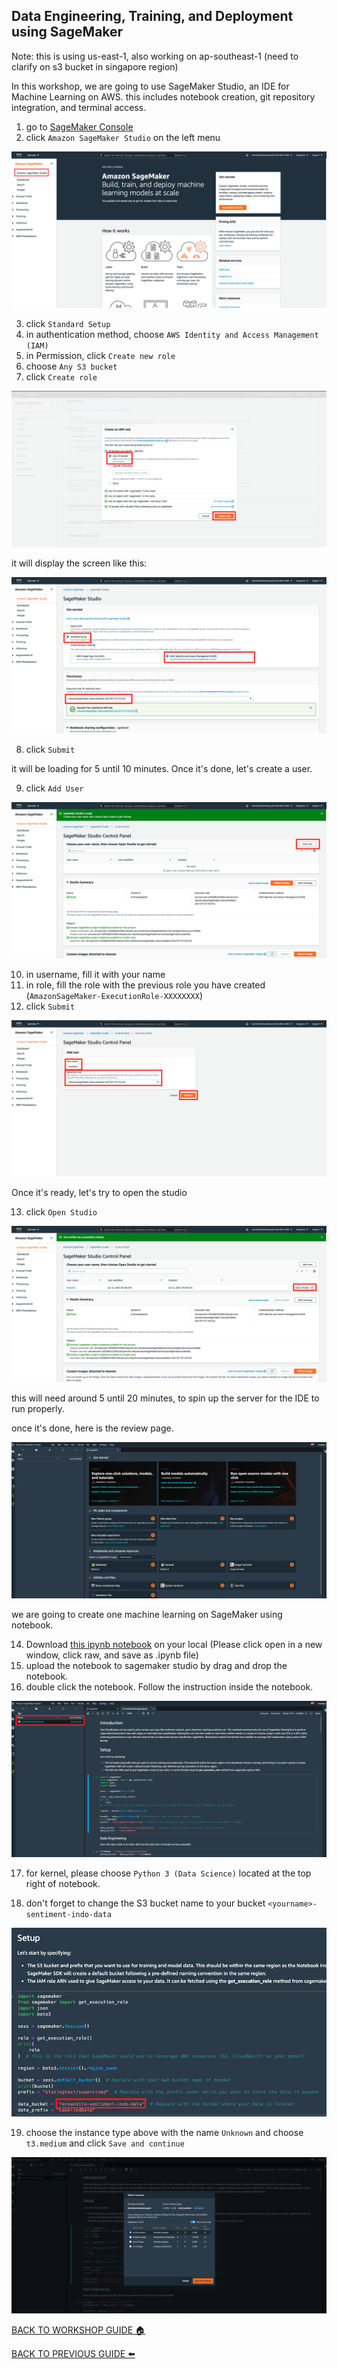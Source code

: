 ## Data Engineering, Training, and Deployment using SageMaker

Note: this is using us-east-1, also working on ap-southeast-1 (need to clarify on s3 bucket in singapore region)

In this workshop, we are going to use SageMaker Studio, an IDE for Machine Learning on AWS. this includes notebook creation, git repository integration, and terminal access.

1. go to [SageMaker Console](https://ap-southeast-1.console.aws.amazon.com/sagemaker/home?region=ap-southeast-1#/landing)
2. click `Amazon SageMaker Studio` on the left menu

![](../images/DevelopmentSM/2.png)


3. click `Standard Setup`
4. in authentication method, choose `AWS Identity and Access Management (IAM)`
5. in Permission, click `Create new role`
6. choose `Any S3 bucket`
7. click `Create role`

![](../images/DevelopmentSM/7.png)


it will display the screen like this:

![](../images/DevelopmentSM/7-2.png)


8. click `Submit`

it will be loading for 5 until 10 minutes. Once it's done, let's create a user.

9. click `Add User`

![](../images/DevelopmentSM/9.png)


10. in username, fill it with your name
11. in role, fill the role with the previous role you have created (`AmazonSageMaker-ExecutionRole-XXXXXXXX`)
12. click `Submit`

![](../images/DevelopmentSM/12.png)


Once it's ready, let's try to open the studio

13. click `Open Studio`

![](../images/DevelopmentSM/13.png)

this will need around 5 until 20 minutes, to spin up the server for the IDE to run properly.

once it's done, here is the review page.

![](../images/DevelopmentSM/13-2.png)

we are going to create one machine learning on SageMaker using notebook.

14. Download [this ipynb notebook](../files/SentimentAnalysis.ipynb) on your local (Please click open in a new window, click raw, and save as .ipynb file)
15. upload the notebook to sagemaker studio by drag and drop the notebook.
16. double click the notebook. Follow the instruction inside the notebook.

![](../images/DevelopmentSM/16.png)

17. for kernel, please choose `Python 3 (Data Science)` located at the top right of notebook.

18. don't forget to change the S3 bucket name to your bucket `<yourname>-sentiment-indo-data`

![](../images/DevelopmentSM/18.png)

19. choose the instance type above with the name `Unknown` and choose `t3.medium` and click `Save and continue`

![](../images/DevelopmentSM/19.png)

[BACK TO WORKSHOP GUIDE :house:](../README.md)

[BACK TO PREVIOUS GUIDE :arrow_left:](DataLabelling.md)
